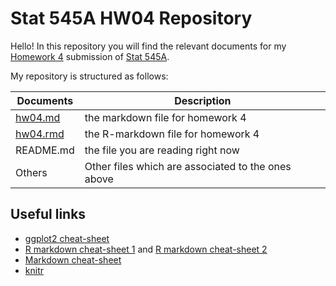 Stat 545A HW04 Repository
================

Hello! In this repository you will find the relevant documents for my [Homework 4](http://stat545.com/Classroom/assignments/hw04/hw04.html) submission of [Stat 545A](http://stat545.com/Classroom/).

My repository is structured as follows:

| Documents | Description                        |
|-----------|------------------------------------|
| [hw04.md](https://github.com/STAT545-UBC-students/hw04-MalcolmNSB/blob/master/hw04.md)   | the markdown file for homework 4   |
| [hw04.rmd](https://github.com/STAT545-UBC-students/hw04-MalcolmNSB/blob/master/hw04.Rmd) | the R-markdown file for homework 4   |
| README.md | the file you are reading right now |
|Others| Other files which are associated to the ones above|


## Useful links

-   [ggplot2 cheat-sheet](https://www.rstudio.com/wp-content/uploads/2015/03/ggplot2-cheatsheet.pdf "ggplot2 Cheat-sheet")
-  [R markdown cheat-sheet 1](https://www.rstudio.com/wp-content/uploads/2015/02/rmarkdown-cheatsheet.pdf "Cheat-sheet 1") and [R markdown cheat-sheet 2](https://www.rstudio.com/wp-content/uploads/2016/03/rmarkdown-cheatsheet-2.0.pdf "Cheat sheet 2")
-  [Markdown cheat-sheet](https://github.com/adam-p/markdown-here/wiki/Markdown-Cheatsheet "Markdown Cheat-sheet")
-   [knitr ](https://cran.r-project.org/web/packages/knitr/vignettes/knitr-refcard.pdf "knitr Cheat Sheet")





